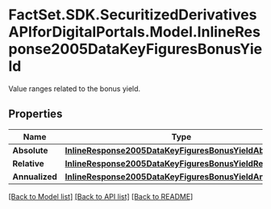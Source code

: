 # FactSet.SDK.SecuritizedDerivativesAPIforDigitalPortals.Model.InlineResponse2005DataKeyFiguresBonusYield
Value ranges related to the bonus yield.

## Properties

Name | Type | Description | Notes
------------ | ------------- | ------------- | -------------
**Absolute** | [**InlineResponse2005DataKeyFiguresBonusYieldAbsolute**](InlineResponse2005DataKeyFiguresBonusYieldAbsolute.md) |  | [optional] 
**Relative** | [**InlineResponse2005DataKeyFiguresBonusYieldRelative**](InlineResponse2005DataKeyFiguresBonusYieldRelative.md) |  | [optional] 
**Annualized** | [**InlineResponse2005DataKeyFiguresBonusYieldAnnualized**](InlineResponse2005DataKeyFiguresBonusYieldAnnualized.md) |  | [optional] 

[[Back to Model list]](../README.md#documentation-for-models) [[Back to API list]](../README.md#documentation-for-api-endpoints) [[Back to README]](../README.md)

